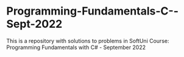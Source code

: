 # Programming-Fundamentals-C--Sept-2022
This is a repository with solutions to problems in SoftUni Course: Programming Fundamentals with C# - September 2022
